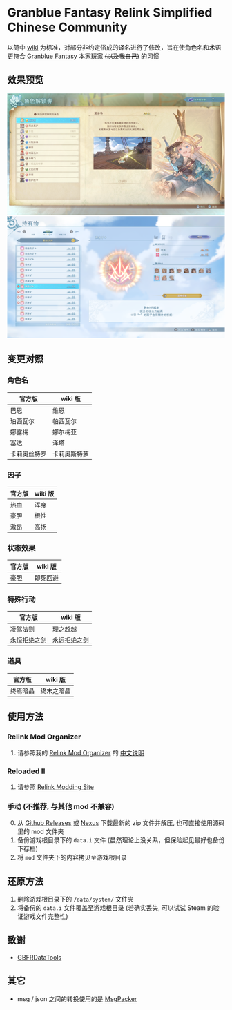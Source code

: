 # Granblue Fantasy Relink Simplified Chinese Community

以简中 [wiki](https://gbf.huijiwiki.com/) 为标准，对部分非约定俗成的译名进行了修改，旨在使角色名和术语更符合 [Granblue Fantasy](https://game.granbluefantasy.jp) 本家玩家 ~~(以及我自己)~~ 的习惯

## 效果预览

![角色](/assets/preview-chara.png)
![因子](/assets/preview-geen.png)

## 变更对照

### 角色名

| 官方版       | wiki 版      |
| ------------ | ------------ |
| 巴恩         | 维恩         |
| 珀西瓦尔     | 帕西瓦尔     |
| 娜露梅       | 娜尔梅亚     |
| 塞达         | 泽塔         |
| 卡莉奥丝特罗 | 卡莉奥斯特萝 |

### 因子

| 官方版 | wiki 版 |
| ------ | ------- |
| 热血   | 浑身    |
| 豪胆   | 根性    |
| 激昂   | 高扬    |

### 状态效果

| 官方版 | wiki 版  |
| ------ | -------- |
| 豪胆   | 即死回避 |

### 特殊行动

| 官方版       | wiki 版      |
| ------------ | ------------ |
| 凌驾法则     | 理之超越     |
| 永恒拒绝之剑 | 永远拒绝之剑 |

### 道具

| 官方版   | wiki 版    |
| -------- | ---------- |
| 终焉暗晶 | 终末之暗晶 |

## 使用方法

### Relink Mod Organizer

1. 请参照我的 [Relink Mod Organizer](https://github.com/RokyZevon/RelinkModOrganizer) 的 [中文说明](https://github.com/RokyZevon/RelinkModOrganizer/blob/master/README_zh.md)

### Reloaded II

1. 请参照 [Relink Modding Site](https://nenkai.github.io/relink-modding/getting_started/mod_manager/)

### 手动 (不推荐, 与其他 mod 不兼容)

0. 从 [Github Releases](https://github.com/RokyZevon/gbfr-sc-community/releases) 或 [Nexus](https://www.nexusmods.com/granbluefantasyrelink/mods/18?tab=files) 下载最新的 zip 文件并解压, 也可直接使用源码里的 mod 文件夹
1. 备份游戏根目录下的 `data.i` 文件 (虽然理论上没关系，但保险起见最好也备份下存档)
2. 将 `mod` 文件夹下的内容拷贝至游戏根目录

## 还原方法

1. 删除游戏根目录下的 `/data/system/` 文件夹
2. 将备份的 `data.i` 文件覆盖至游戏根目录 (若确实丢失, 可以试试 Steam 的验证游戏文件完整性)

## 致谢

- [GBFRDataTools](https://github.com/Nenkai/GBFRDataTools)

## 其它

- msg / json 之间的转换使用的是 [MsgPacker](https://github.com/RokyZevon/MsgPacker)
